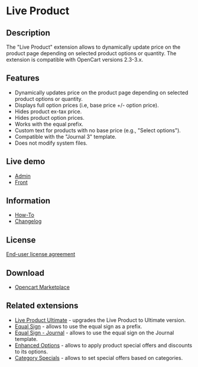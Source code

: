 # Live Product

## Description
The "Live Product" extension allows to dynamically update price on the product page depending on selected product options or quantity.
The extension is compatible with OpenCart versions 2.3-3.x.

## Features
* Dynamically updates price on the product page depending on selected product options or quantity.
* Displays full option prices (i.e, base price +/- option price).
* Hides product ex-tax price.
* Hides product option prices.
* Works with the equal prefix.
* Custom text for products with no base price (e.g., "Select options").
* Compatible with the "Journal 3" template.
* Does not modify system files.

## Live demo
* [Admin](http://ocmod.freevar.com/oc3020/a/admin/index.php?route=extension/module/live_product)
* [Front](http://ocmod.freevar.com/oc3020/a)

## Information
* [How-To](doc/HOWTO.md)
* [Changelog](doc/CHANGELOG.md)

## License
[End-user license agreement](EULA.txt)

## Download
* [Opencart Marketplace](https://www.opencart.com/index.php?route=marketplace/extension/info&extension_id=36005)

## Related extensions
* [Live Product Ultimate](https://www.opencart.com/index.php?route=marketplace/extension/info&extension_id=35460) - upgrades the Live Product to Ultimate version.
* [Equal Sign](https://www.opencart.com/index.php?route=marketplace/extension/info&extension_id=34383) - allows to use the equal sign as a prefix.
* [Equal Sign - Journal](https://www.opencart.com/index.php?route=marketplace/extension/info&extension_id=38532) - allows to use the equal sign on the Journal template.
* [Enhanced Options](https://www.opencart.com/index.php?route=marketplace/extension/info&extension_id=40391) - allows to apply product special offers and discounts to its options.
* [Category Specials](https://www.opencart.com/index.php?route=marketplace/extension/info&extension_id=40385) - allows to set special offers based on categories.
